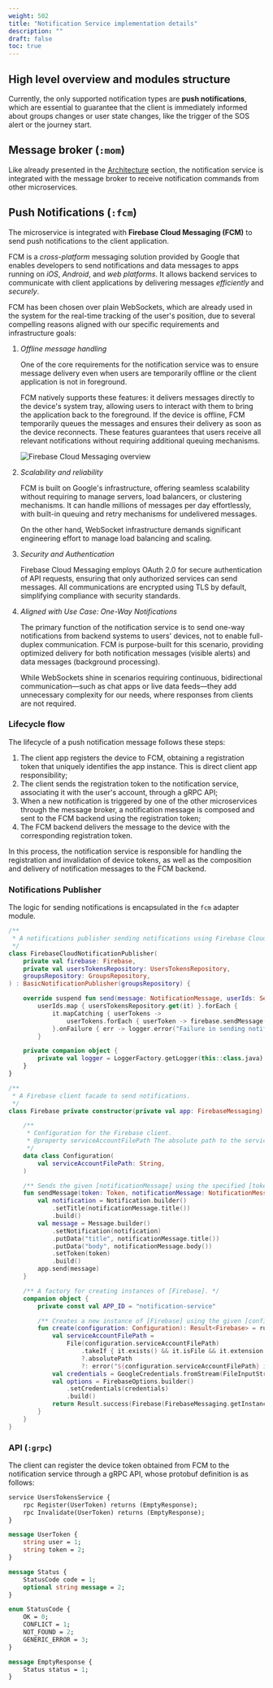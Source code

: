 ```yaml
---
weight: 502
title: "Notification Service implementation details"
description: ""
draft: false
toc: true
---
```


## High level overview and modules structure

Currently, the only supported notification types are **push notifications**, which are essential to guarantee that the client is immediately informed about groups changes or user state changes, like the trigger of the SOS alert or the journey start.

<!--

```plantuml
@startuml repo-structure

skinparam component {
    BackgroundColor<<external>> White
    BackgroundColor<<executable>> #ccffcc
    BackgroundColor<<test>> cyan
}
skinparam DatabaseBackgroundColor LightYellow
skinparam NodeBackgroundColor White

component ":notification-service" {
    [:commons] as C
    [:domain] as D
    [:application] as A

    [:storage] as storage
    [postgresql] as postgres <<external>>

    [:presentation] as P
    [protoc] as protoc <<external>>
    [protobuf] as protobuf <<external>>

    [:fcm] as fcm
    [firebase-admin] as firebase <<external>>

    [:grpc] as grpc

    [:mom] as mom
    [rabbitmq-client] as mq <<external>>

    [:entrypoint] as entry <<executable>>

    D -up-|> C
    A -up-|> D

    storage -up-|> A
    postgres <|-r- storage

    P -up-|> A
    protoc <|-l- P
    protobuf <|-l- P

    fcm -up-|> P
    firebase <|-l- fcm

    grpc -up-|> P

    mom -up-|> P
    mq <|-l- mom

    entry -up-|> fcm
    entry -up-|> grpc
    entry -up-|> mom
    entry -up-|> storage
}

@enduml
```

-->

## Message broker (`:mom`)

Like already presented in the [Architecture]() section, the notification service is integrated with the message broker to receive notification commands from other microservices.



## Push Notifications (`:fcm`)

The microservice is integrated with **Firebase Cloud Messaging (FCM)** to send push notifications to the client application. 

FCM is a _cross-platform_ messaging solution provided by Google that enables developers to send notifications and data messages to apps running on _iOS_, _Android_, and _web platforms_.
It allows backend services to communicate with client applications by delivering messages _efficiently_ and _securely_.

FCM has been chosen over plain WebSockets, which are already used in the system for the real-time tracking of the user's position, due to several compelling reasons aligned with our specific requirements and infrastructure goals:

1. _Offline message handling_

   One of the core requirements for the notification service was to ensure message delivery even when users are temporarily offline or the client application is not in foreground.

   FCM natively supports these features: it delivers messages directly to the device's system tray, allowing users to interact with them to bring the application back to the foreground.
   If the device is offline, FCM temporarily queues the messages and ensures their delivery as soon as the device reconnects.
   These features guarantees that users receive all relevant notifications without requiring additional queuing mechanisms.

   ![Firebase Cloud Messaging overview](https://firebase.google.com/static/docs/cloud-messaging/images/diagram-FCM.png)

2. _Scalability and reliability_

   FCM is built on Google's infrastructure, offering seamless scalability without requiring to manage servers, load balancers, or clustering mechanisms.
   It can handle millions of messages per day effortlessly, with built-in queuing and retry mechanisms for undelivered messages.

   On the other hand, WebSocket infrastructure demands significant engineering effort to manage load balancing and scaling.

3. _Security and Authentication_

   Firebase Cloud Messaging employs OAuth 2.0 for secure authentication of API requests, ensuring that only authorized services can send messages. All communications are encrypted using TLS by default, simplifying compliance with security standards.

4. _Aligned with Use Case: One-Way Notifications_

   The primary function of the notification service is to send one-way notifications from backend systems to users' devices, not to enable full-duplex communication. FCM is purpose-built for this scenario, providing optimized delivery for both notification messages (visible alerts) and data messages (background processing).

   While WebSockets shine in scenarios requiring continuous, bidirectional communication—such as chat apps or live data feeds—they add unnecessary complexity for our needs, where responses from clients are not required.

### Lifecycle flow

The lifecycle of a push notification message follows these steps:

1. The client app registers the device to FCM, obtaining a registration token that uniquely identifies the app instance. This is direct client app responsibility;
2. The client sends the registration token to the notification service, associating it with the user's account, through a gRPC API;
3. When a new notification is triggered by one of the other microservices through the message broker, a notification message is composed and sent to the FCM backend using the registration token;
4. The FCM backend delivers the message to the device with the corresponding registration token.

In this process, the notification service is responsible for handling the registration and invalidation of device tokens, as well as the composition and delivery of notification messages to the FCM backend.

### Notifications Publisher

The logic for sending notifications is encapsulated in the `fcm` adapter module.

```kotlin
/**
 * A notifications publisher sending notifications using Firebase Cloud Messaging.
 */
class FirebaseCloudNotificationPublisher(
    private val firebase: Firebase,
    private val usersTokensRepository: UsersTokensRepository,
    groupsRepository: GroupsRepository,
) : BasicNotificationPublisher(groupsRepository) {

    override suspend fun send(message: NotificationMessage, userIds: Set<UserId>) =
        userIds.map { usersTokensRepository.get(it) }.forEach {
            it.mapCatching { userTokens ->
                userTokens.forEach { userToken -> firebase.sendMessage(userToken.token, message) }
            }.onFailure { err -> logger.error("Failure in sending notification {}: {}", message, err.message) }
        }

    private companion object {
        private val logger = LoggerFactory.getLogger(this::class.java)
    }
}
```

```kotlin
/**
 * A Firebase client facade to send notifications.
 */
class Firebase private constructor(private val app: FirebaseMessaging) {

    /**
     * Configuration for the Firebase client.
     * @property serviceAccountFilePath The absolute path to the service account file.
     */
    data class Configuration(
        val serviceAccountFilePath: String,
    )

    /** Sends the given [notificationMessage] using the specified [token]. */
    fun sendMessage(token: Token, notificationMessage: NotificationMessage) = runCatching {
        val notification = Notification.builder()
            .setTitle(notificationMessage.title())
            .build()
        val message = Message.builder()
            .setNotification(notification)
            .putData("title", notificationMessage.title())
            .putData("body", notificationMessage.body())
            .setToken(token)
            .build()
        app.send(message)
    }

    /** A factory for creating instances of [Firebase]. */
    companion object {
        private const val APP_ID = "notification-service"

        /** Creates a new instance of [Firebase] using the given [configuration]. */
        fun create(configuration: Configuration): Result<Firebase> = runCatching {
            val serviceAccountFilePath =
                File(configuration.serviceAccountFilePath)
                    .takeIf { it.exists() && it.isFile && it.extension == "json" }
                    ?.absolutePath
                    ?: error("${configuration.serviceAccountFilePath} is not present or is not a valid account file!")
            val credentials = GoogleCredentials.fromStream(FileInputStream(serviceAccountFilePath))
            val options = FirebaseOptions.builder()
                .setCredentials(credentials)
                .build()
            return Result.success(Firebase(FirebaseMessaging.getInstance(FirebaseApp.initializeApp(options, APP_ID))))
        }
    }
}
```

### API (`:grpc`)

The client can register the device token obtained from FCM to the notification service through a gRPC API, whose protobuf definition is as follows:

```protobuf
service UsersTokensService {
    rpc Register(UserToken) returns (EmptyResponse);
    rpc Invalidate(UserToken) returns (EmptyResponse);
}

message UserToken {
    string user = 1;
    string token = 2;
}

message Status {
    StatusCode code = 1;
    optional string message = 2;
}

enum StatusCode {
    OK = 0;
    CONFLICT = 1;
    NOT_FOUND = 2;
    GENERIC_ERROR = 3;
}

message EmptyResponse {
    Status status = 1;
}
```
